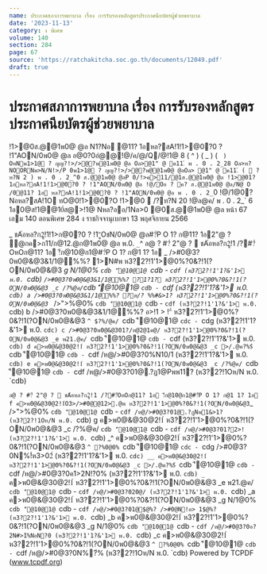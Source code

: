 ```yaml
---
name: ประกาศสภาการพยาบาล เรื่อง การรับรองหลักสูตรประกาศนียบัตรผู้ช่วยพยาบาล
date: '2023-11-13'
category: ง พิเศษ
volume: 140
section: 284
page: 67
source: 'https://ratchakitcha.soc.go.th/documents/12049.pdf'
draft: true
---
```


# ประกาศสภาการพยาบาล เรื่อง การรับรองหลักสูตรประกาศนียบัตรผู้ช่วยพยาบาล

!1>@0ส.@@1พ0@ @ล N1?Nอ @11? 1อหล?สA!1!1>@0?0 ? !1"AON/0พ0@ @ล อ@0?0อํ@@!@/ค/@/Q/@!1@ 8 ( ^ ) ( _ ) ( ` ) OหNพ1>1@ ? ญญ?!>/>@?พ@1พ0@ @ล Oล>@1" @ ค11.์ พ . 0 . 2_28 Oล>ท?NOORNพ>N/N!>/P 0พ1>1@ ? ญญ?!>/>@?พ@@1พ0@ @ลOล> @1" @ ค11.์ (  ? ท?N 2 ) พ . 0 . 2_^0 ส.@@1พ0@ @ลP 0/!>ค>11/@1ส.@@1พ0@ @ล !1>@01? 1อหล?สA!1!1>@0?0 ? !1"AON/0พ0@ @ล !@/Oอ ? ค? ส.@@1พ0@ @ล/N@ O /0@11? 1อ หล?สA!1!1>@0?0 ? !1"AON/0พ0@ @ล พ . 0 . 2_`0 !@/1@0?Nอหล?สA!1O ทO@0!1>@0?O !1>@0  /?ท?N 20 !@ล@ค/ พ . 0 . 2_` 6 1อ0@ส!1@@10์ส@>!1@ Nหล?ออ/1Nล>0 @0ส.@@1พ0@ @ล หน้า 67 เลม 140 ตอนพิเศษ 284 ง ราชกิจจานุเบกษา 13 พฤศจิกายน 2566

_ ชA่อหล?ก2ู!1!1>ก@0?0 ? !1"ูOชN/0พ0@ @ล#?่P O 1? ก@11? 1อ2"@ ? @กค>ก11/ก@12.@ก@1พ0@ @ล พ.0. `_`^ ล@ ? #?่ 2"@ ?  ชA่อหล?ก2ู!1 /?#?่OหOก@11? 1อ !ีก@10@ก1@#?่P O 1? ก@1 1? 1อ _ />#0@3?0พ0@&@3&1/1@%%? 1>N#พ ห3?2?!1'1>@0%?0&?!1(?ON/0พ0@&@3 _g N/1@0% `cdb 'ี@10@1@ `cdb - `cdf (ห3?2?!1'1?&'1> พ.0. `cdb) ` />#0@3?0พ0@&@3&1/1@%%? ?1?1? ห3?2?!1'1>@0%?0&?!1(?ON/0พ0@&@3 _c /?%@ค/ `cdb 'ี@10@1@ `cdb - `cdf (ห3?2?!1'1?&'1> พ.0. `cdb) a />#0@3?0พ0@&@3&1/1@%%? ?ห/? %%#&>1? ห3?2?!1'1>@0%?0&?!1(?ON/0พ0@&@3 `_ />">%@0% `cdb 'ี@10@1@ `cdb - `cdf (ห3?2?!1'1?&'1> พ.0. `cdb) b />#0@3?0พ0@&@3&1/1@%%? อ>!1 > !"์ ห3?2?!1'1>@0%?0&?!1(?ON/0พ0@&@3 `^ $?%/@ค/ `cdb 'ี@10@1@ `cdc - `cdg (ห3?2?!1'1?&'1> พ.0. `cdc) c />#0@3?0พ0@&@301?/ห@2@1ค@/ ห3?2?!1'1>@0%?0&?!1(?ON/0พ0@&@3 _e พ21.@ค/ `cdb 'ี@10@1@ `cdb - `cdf (ห3?2?!1'1?&'1> พ.0. `cdb) d ค>พ0@&@30@2!1์ ห3?2?!1'1>@0%?0&?!1(?ON/0พ0@&@3 _c >/.@พ?%$์ `cdb 'ี@10@1@ `cdb - `cdf /ห@/>#0@3?0%N10/1 (ห3?2?!1'1?&'1> พ.0. `cdb) e ค>พ0@&@30@2!1์ ห3?2?!1'1>@0%?0&?!1(?ON/0พ0@&@3 _c /?%@ค/ `cdb 'ี@10@1@ `cdb - `cdf /ห@/>#0@3?01@.?ฏ1@Pพพ11? (ห3?2?!1Oห/N พ.0. `cdb)

` ล@ ? #?่ 2"@ ?  ชA่อหล?ก2ู!1 /?#?่OหOก@11? 1อ !ีก@10@ก1@#?่P O 1? ก@1 1? 1อ f ค>พ0@&@30@2!1์O3>/>#0@@12>.@พ ห3?2?!1'1>@0%?0&?!1(?ON/0พ0@&@3 `_ />">%@0% `cdb 'ี@10@1@ `cdb - `cdf /ห@/>#0@3?01@.?ฏNพ1&>1? (ห3?2?!1Oห/N พ.0. `cdb) g ค>พ0@&@30@2!1์ ห3?2?!1'1>@0%?0&?!1(?ON/0พ0@&@3 _c /?%@ค/ `cdb 'ี@10@1@ `cdb - `cdf /ห@/>#0@3?01?2>! (ห3?2?!1'1?&'1> พ.0. `cdb) _^ ค>พ0@&@30@2!1์ ห3?2?!1'1>@0%?0&?!1(?ON/0พ0@&@3 `^ ?%0@0% `cdb 'ี@10@1@ `cdc - `cdg />#0@3?0N%!์ห3>02์ (ห3?2?!1'1?&'1> พ.0. `cdc) __ ค>พ0@&@30@2!1์ ห3?2?!1'1>@0%?0&?!1(?ON/0พ0@&@3 _c >/.@พ?%$์ `cdb 'ี@10@1@ `cdb - `cdf /ห@/>#0@3?0ค1>2N!?0% (ห3?2?!1'1?&'1> พ.0. `cdb) _` ค>พ0@&@30@2!1์ ห3?2?!1'1>@0%?0&?!1(?ON/0พ0@&@3 _e พ21.@ค/ `cdb 'ี@10@1@ `cdb - `cdf /ห@/>#0@3?020@/ (ห3?2?!1'1?&'1> พ.0. `cdb) _a ค>พ0@&@30@2!1์ ห3?2?!1'1>@0%?0&?!1(?ON/0พ0@&@3 _g N/1@0% `cdb 'ี@10@1@ `cdb - `cdf /ห@/>#0@3?01@$@%? />#0@N!อ> 1$@%? (ห3?2?!1'1?&'1> พ.0. `cdb) _b ค>พ0@&@30@2!1์ ห3?2?!1'1>@0%?0&?!1(?ON/0พ0@&@3 _g N/1@0% `cdb 'ี@10@1@ `cdb - `cdf /ห@/>#0@3?0อ?2N#>1์%NอN?0 (ห3?2?!1'1?&'1> พ.0. `cdb) _c ค>พ0@&@30@2!1์ ห3?2?!1'1>@0%?0&?!1(?ON/0พ0@&@3 `^ ?%0@0% `cdb 'ี@10@1@ `cdb - `cdf /ห@/>#0@3?0N%?่% (ห3?2?!1Oห/N พ.0. `cdb) Powered by TCPDF (www.tcpdf.org)
